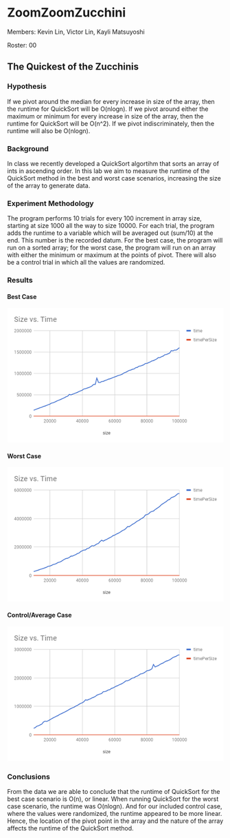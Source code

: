 # ZoomZoomZucchini
Members: Kevin Lin, Victor Lin, Kayli Matsuyoshi

Roster: 00

## The Quickest of the Zucchinis
   
### Hypothesis
   If we pivot around the median for every increase in size of the array, then  the runtime for QuickSort will be O(nlogn). If we pivot around either the maximum or minimum for every increase in size of the array, then the runtime for QuickSort will be O(n^2). If we pivot indiscriminately, then the runtime will also be O(nlogn).
    
### Background
   In class we recently developed a QuickSort algortihm that sorts an array of ints in ascending order. In this lab we aim to measure the runtime of the QuickSort method in the best and worst case scenarios, increasing the size of the array to generate data.

### Experiment Methodology
   The program performs 10 trials for every 100 increment in array size, starting at size 1000 all the way to size 10000. For each trial, the program adds the runtime to a variable which will be averaged out (sum/10) at the end. This number is the recorded datum. For the best case, the program will run on a sorted array; for the worst case, the program will run on an array with either the minimum or maximum at the points of pivot. There will also be a control trial in which all the values are randomized.
    
### Results

#### Best Case
![dataGraphBest](data/best.png)

#### Worst Case
![dataGraphWorst](data/worst.png)

#### Control/Average Case
![dataGraphAverage](data/average.png)

### Conclusions
From the data we are able to conclude that the runtime of QuickSort for the best case scenario is O(n), or linear. When running QuickSort for the worst case scenario, the runtime was O(nlogn). And for our included control case, where the values were randomized, the runtime appeared to be more linear. Hence, the location of the pivot point in the array and the nature of the array affects the runtime of the QuickSort method. 
